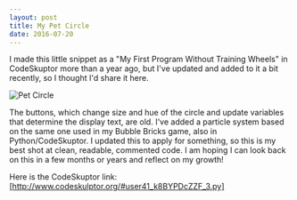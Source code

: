 ```yaml
---
layout: post
title: My Pet Circle
date: 2016-07-20
---
```


I made this little snippet as a "My First Program Without Training Wheels" in CodeSkuptor more than a year ago, but I've updated and added to it a bit recently, so I thought I'd share it here.

![Pet Circle](https://i.imgsafe.org/1252deceba.gif)

The buttons, which change size and hue of the circle and update variables that determine the display text, are old. I've added a particle system based on the same one used in my Bubble Bricks game, also in Python/CodeSkuptor. I updated this to apply for something, so this is my best shot at clean, readable, commented code. I am hoping I can look back on this in a few months or years and reflect on my growth!

Here is the CodeSkuptor link: [http://www.codeskulptor.org/#user41_k8BYPDcZZF_3.py]
